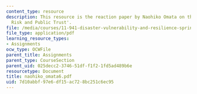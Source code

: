 ```yaml
---
content_type: resource
description: This resource is the reaction paper by Naohiko Omata on the topic 'Transboundary
  Risk and Public Trust'.
file: /media/courses/11-941-disaster-vulnerability-and-resilience-spring-2005/7d10abbf97e6df15ac728bc251c6ec95_naohiko_omata6.pdf
file_type: application/pdf
learning_resource_types:
- Assignments
ocw_type: OCWFile
parent_title: Assignments
parent_type: CourseSection
parent_uid: 025decc2-3746-51df-f1f2-1fd5ad489b6e
resourcetype: Document
title: naohiko_omata6.pdf
uid: 7d10abbf-97e6-df15-ac72-8bc251c6ec95
---
```

